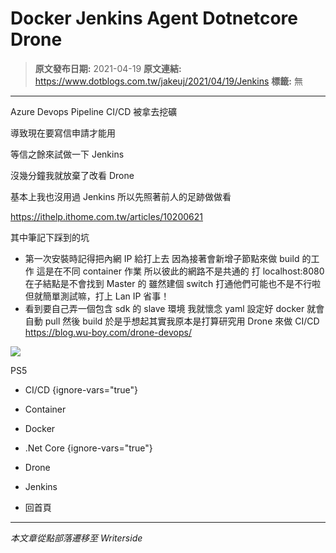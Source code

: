 #  Docker Jenkins Agent Dotnetcore Drone

> **原文發布日期:** 2021-04-19
> **原文連結:** https://www.dotblogs.com.tw/jakeuj/2021/04/19/Jenkins
> **標籤:** 無

---

Azure Devops Pipeline CI/CD 被拿去挖礦

導致現在要寫信申請才能用

等信之餘來試做一下 Jenkins

沒幾分鐘我就放棄了改看 Drone

基本上我也沒用過 Jenkins 所以先照著前人的足跡做做看

<https://ithelp.ithome.com.tw/articles/10200621>

其中筆記下踩到的坑

* 第一次安裝時記得把內網 IP 給打上去
  因為接著會新增子節點來做 build 的工作
  這是在不同 container 作業
  所以彼此的網路不是共通的
  打 localhost:8080 在子結點是不會找到 Master 的
  雖然建個 switch 打通他們可能也不是不行啦
  但就簡單測試嘛，打上 Lan IP 省事！
* 看到要自己弄一個包含 sdk 的 slave 環境
  我就懷念 yaml 設定好 docker 就會自動 pull 然後 build
  於是乎想起其實我原本是打算研究用 Drone 來做 CI/CD
  https://blog.wu-boy.com/drone-devops/

![](https://card.psnprofiles.com/1/jakeuj.png)

PS5

* CI/CD
{ignore-vars="true"}
* Container
* Docker
* .Net Core
{ignore-vars="true"}
* Drone
* Jenkins

* 回首頁

---

*本文章從點部落遷移至 Writerside*
